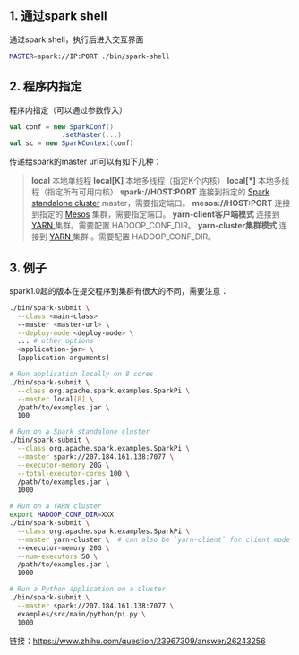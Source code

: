 

## 1. 通过spark shell

通过spark shell，执行后进入交互界面

```bash
MASTER=spark://IP:PORT ./bin/spark-shell
```

## 2. 程序内指定

程序内指定（可以通过参数传入）

```scala
val conf = new SparkConf()
             .setMaster(...)
val sc = new SparkContext(conf)
```

传递给spark的master url可以有如下几种：

> **local** 本地单线程
> **local[K]** 本地多线程（指定K个内核）
> **local[\*]** 本地多线程（指定所有可用内核）
> **spark://HOST:PORT**  连接到指定的 [Spark standalone cluster](https://link.zhihu.com/?target=http%3A//spark.apache.org/docs/latest/spark-standalone.html) master，需要指定端口。
> **mesos://HOST:PORT**  连接到指定的  [Mesos](https://link.zhihu.com/?target=http%3A//spark.apache.org/docs/latest/running-on-mesos.html) 集群，需要指定端口。
> **yarn-client客户端模式** 连接到 [YARN ](https://link.zhihu.com/?target=http%3A//spark.apache.org/docs/latest/running-on-yarn.html)集群。需要配置 HADOOP_CONF_DIR。
> **yarn-cluster集群模式** 连接到 [YARN ](https://link.zhihu.com/?target=http%3A//spark.apache.org/docs/latest/running-on-yarn.html)集群 。需要配置 HADOOP_CONF_DIR。

## 3. 例子

spark1.0起的版本在提交程序到集群有很大的不同，需要注意：

```bash
./bin/spark-submit \
  --class <main-class>
  --master <master-url> \
  --deploy-mode <deploy-mode> \
  ... # other options
  <application-jar> \
  [application-arguments]
```



```bash
# Run application locally on 8 cores
./bin/spark-submit \
  --class org.apache.spark.examples.SparkPi \
  --master local[8] \
  /path/to/examples.jar \
  100

# Run on a Spark standalone cluster
./bin/spark-submit \
  --class org.apache.spark.examples.SparkPi \
  --master spark://207.184.161.138:7077 \
  --executor-memory 20G \
  --total-executor-cores 100 \
  /path/to/examples.jar \
  1000

# Run on a YARN cluster
export HADOOP_CONF_DIR=XXX
./bin/spark-submit \
  --class org.apache.spark.examples.SparkPi \
  --master yarn-cluster \  # can also be `yarn-client` for client mode
  --executor-memory 20G \
  --num-executors 50 \
  /path/to/examples.jar \
  1000

# Run a Python application on a cluster
./bin/spark-submit \
  --master spark://207.184.161.138:7077 \
  examples/src/main/python/pi.py \
  1000
```





链接：https://www.zhihu.com/question/23967309/answer/26243256